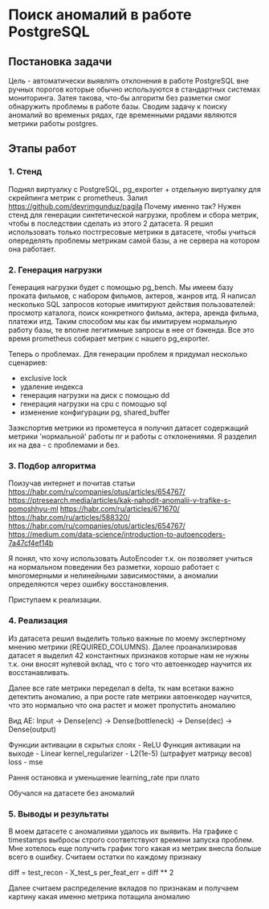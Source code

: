 # Поиск аномалий в работе PostgreSQL

## Постановка задачи

Цель - автоматически выявлять отклонения в работе PostgreSQL вне ручных порогов которые обычно используются в стандартных системах мониторинга. Затея такова, что-бы алгоритм без разметки смог обнаружить проблемы в работе базы.
Сводим задачу к поиску аномалий во временых рядах, где временными рядами являются метрики работы postgres.

## Этапы работ

### 1. Стенд
Поднял виртуалку с PostgreSQL, pg_exporter + отдельную виртуалку для скрейпинга метрик с prometheus.
Залил https://github.com/devrimgunduz/pagila
Почему именно так? 
Нужен стенд для генерации синтетической нагрузки, проблем и сбора метрик, чтобы в последствии сделать из этого 2 датасета. Я решил использовать только постгресовые метрики в датасете, чтобы учиться опеределять проблемы метрикам самой базы, а не сервера на котором она работает.
### 2. Генерация нагрузки
Генерация нагрузки будет с помощью pg_bench. Мы имеем базу проката фильмов, с набором фильмов, актеров, жанров итд.
Я написал несколько SQL запросов которые имитируют действия пользователей: просмотр каталога, поиск конкретного фильма, актера, аренда фильма, платежи итд.
Таким способом мы как бы имитируем нормальную работу базы, те вполне легитимные запросы в нее от бэкенда. Все это время prometheus собирает метрик с нашего pg_exporter.

Теперь о проблемах.
Для генерации проблем я придумал несколько сценариев:
- exclusive lock 
- удаление индекса
- генерация нагрузки на диск с помощью dd
- генерация нагрузки на cpu с помощью sql 
- изменение конфигурации pg, shared_buffer

Заэкспортив метрики из прометеуса я получил датасет содержащий метрики 'нормальной' работы пг и работы с отклонениями.
Я разделил их на два - с проблемами и без.

### 3. Подбор алгоритма 

Поизучав интернет и почитав статьи
https://habr.com/ru/companies/otus/articles/654767/
https://ptresearch.media/articles/kak-nahodit-anomalii-v-trafike-s-pomoshhyu-ml
https://habr.com/ru/articles/671670/
https://habr.com/ru/articles/588320/
https://habr.com/ru/companies/otus/articles/654767/
https://medium.com/data-science/introduction-to-autoencoders-7a47cf4ef14b

Я понял, что хочу использовать AutoEncoder т.к. он позволяет учиться на нормальном поведении без разметки, хорошо работает с многомерными и нелинейными зависимостями, а аномалии определяются через ошибку восстановления.

Приступаем к реализации.

### 4. Реализация

Из датасета решил выделить только важные по моему экспертному мнению метрики (REQUIRED_COLUMNS).
Далее проанализировав датасет я выделил 42 константных признаков которые нам не нужны т.к. они вносят нулевой вклад, что с того что автоенкодер научится их восстанавливать. 

Далее все rate метрики переделал в delta, тк нам всетаки важно детектить аномалию, а при росте rate метрики автоенкодер научится, что это нормально что она растет и может пропустить аномалию

Вид AE:
Input -> Dense(enc) -> Dense(bottleneck) -> Dense(dec) -> Dense(output)

Функции активации в скрытых слоях - ReLU
Функция активации на выходе - Linear
kernel_regularizer - L2(1e-5) (штрафует матрицу весов)
loss - mse

Рання остановка и уменьшение learning_rate при плато

Обучался на датасете без аномалий

### 5. Выводы и результаты

В моем датасете с аномалиями удалось их выявить. На графике с timestamps выбросы строго соответствуют времени запуска проблем. Мне хотелось еще получить график того какая из метрик внесла больше всего в ошибку.
Считаем остатки по каждому признаку

diff = test_recon - X_test_s
per_feat_err = diff ** 2   

Далее считаем распределение вкладов по признакам и получаем картину какая именно метрика потащила аномалию 



